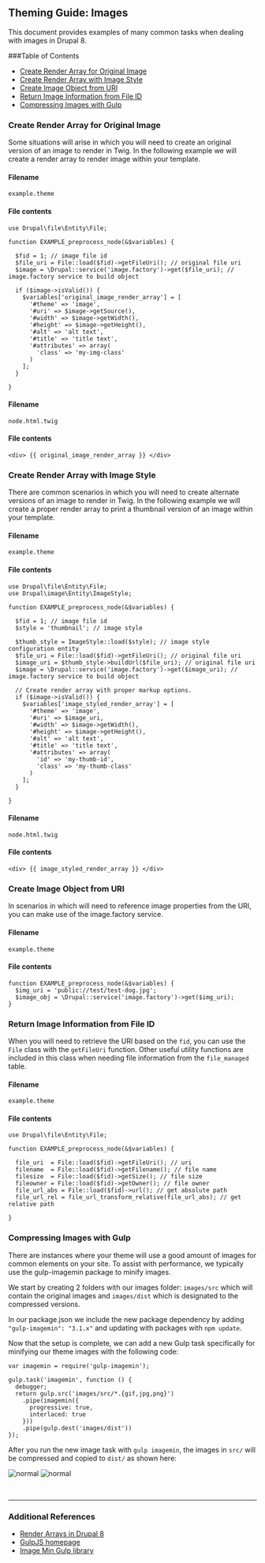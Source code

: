 ## Theming Guide: Images
This document provides examples of many common tasks when dealing with images in Drupal 8.

###Table of Contents
- <a href="#origrenderarray">Create Render Array for Original Image</a>
- <a href="#stylerenderarray">Create Render Array with Image Style</a>
- <a href="#imguri">Create Image Object from URI</a>
- <a href="#imgfiduri">Return Image Information from File ID</a>
- <a href="#gulpcompr">Compressing Images with Gulp</a>


<!-- -------------------------- -->


<a name="origrenderarray"></a>
### Create Render Array for Original Image
Some situations will arise in which you will need to create an original version of an image to render in Twig. In the following example we will create a render array to render image within your template. 

#### Filename
`example.theme`

#### File contents
```
use Drupal\file\Entity\File;

function EXAMPLE_preprocess_node(&$variables) {

  $fid = 1; // image file id
  $file_uri = File::load($fid)->getFileUri(); // original file uri
  $image = \Drupal::service('image.factory')->get($file_uri); // image.factory service to build object

  if ($image->isValid()) {
    $variables['original_image_render_array'] = [
      '#theme' => 'image',
      '#uri' => $image->getSource(),
      '#width' => $image->getWidth(),
      '#height' => $image->getHeight(),
      '#alt' => 'alt text',
      '#title' => 'title text',
      '#attributes' => array(
        'class' => 'my-img-class'
      )
    ];
  }

}
```

#### Filename
`node.html.twig`

#### File contents
```
<div> {{ original_image_render_array }} </div>
```


<!-- -------------------------- -->


<a name="stylerenderarray"></a>
### Create Render Array with Image Style
There are common scenarios in which you will need to create alternate versions of an image to render in Twig. In the following example we will create a proper render array to print a thumbnail version of an image within your template. 

#### Filename
`example.theme`

#### File contents
```
use Drupal\file\Entity\File;
use Drupal\image\Entity\ImageStyle;

function EXAMPLE_preprocess_node(&$variables) {

  $fid = 1; // image file id
  $style = 'thumbnail'; // image style

  $thumb_style = ImageStyle::load($style); // image style configuration entity
  $file_uri = File::load($fid)->getFileUri(); // original file uri
  $image_uri = $thumb_style->buildUrl($file_uri); // original file uri
  $image = \Drupal::service('image.factory')->get($image_uri); // image.factory service to build object

  // Create render array with proper markup options.
  if ($image->isValid()) { 
    $variables['image_styled_render_array'] = [
      '#theme' => 'image',
      '#uri' => $image_uri,
      '#width' => $image->getWidth(),
      '#height' => $image->getHeight(),
      '#alt' => 'alt text',
      '#title' => 'title text',
      '#attributes' => array(
        'id' => 'my-thumb-id',
        'class' => 'my-thumb-class'
      )
    ];
  }

}
```

#### Filename
`node.html.twig`

#### File contents
```
<div> {{ image_styled_render_array }} </div>
```


<!-- -------------------------- -->


<!-- -------------------------- -->


<a name="imguri"></a>
### Create Image Object from URI
In scenarios in which will need to reference image properties from the URI, you can make use of the image.factory service. 

#### Filename
`example.theme`

#### File contents
```
function EXAMPLE_preprocess_node(&$variables) {
  $img_uri = 'public://test/test-dog.jpg';
  $image_obj = \Drupal::service('image.factory')->get($img_uri);
}
```
<!-- -------------------------- -->



<!-- -------------------------- -->


<a name="imgfiduri"></a>
### Return Image Information from File ID
When you will need to retrieve the URI based on the `fid`, you can use the `File` class with the `getFileUri` function. Other useful utility functions are included in this class when needing file information from the `file_managed` table. 

#### Filename
`example.theme`

#### File contents
```
use Drupal\file\Entity\File;

function EXAMPLE_preprocess_node(&$variables) { 

  file_uri  = File::load($fid)->getFileUri(); // uri
  filename  = File::load($fid)->getFilename(); // file name
  filesize  = File::load($fid)->getSize(); // file size
  fileowner = File::load($fid)->getOwner(); // file owner
  file_url_abs = File::load($fid)->url(); // get absolute path
  file_url_rel = file_url_transform_relative(file_url_abs); // get relative path
    
}

```
<!-- -------------------------- -->




<!-- -------------------------- -->

<a name="gulpcompr"></a>
### Compressing Images with Gulp
There are instances where your theme will use a good amount of images for common elements on your site. To assist with performance, we typically use the gulp-imagemin package to minify images. 

We start by creating 2 folders with our images folder: `images/src` which will contain the original images and `images/dist` which is designated to the compressed versions. 

In our package.json we include the new package dependency by adding `"gulp-imagemin": "3.1.x"` and updating with packages with `npm update`.

Now that the setup is complete, we can add a new Gulp task specifically for minifying our theme images with the following code: 

```
var imagemin = require('gulp-imagemin');

gulp.task('imagemin', function () {
  debugger;
  return gulp.src('images/src/*.{gif,jpg,png}')
    .pipe(imagemin({
      progressive: true,
      interlaced: true
    }))
    .pipe(gulp.dest('images/dist'))
});
```

After you run the new image task with `gulp imagemin`, the images in `src/` will be compressed and copied to `dist/` as shown here: 

![normal](https://content.screencast.com/users/BedimStudios/folders/Jing/media/9664c1e6-fb09-4a91-8855-e9b84bedf819/00001982.png "") ![normal](https://content.screencast.com/users/BedimStudios/folders/Jing/media/a74122bb-44cb-4e17-9e5f-036a9db13a5d/00001983.png "")



<!-- -------------------------- -->

<br><hr>

### Additional References
- <a href="https://www.drupal.org/docs/8/api/render-api/render-arrays">Render Arrays in Drupal 8</a>
-  <a href="http://gulpjs.com/">GulpJS homepage</a>
-  <a href="https://www.npmjs.com/package/gulp-imagemin">Image Min Gulp library</a>

